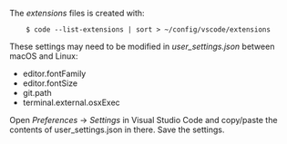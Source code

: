 The *extensions* files is created with:

        $ code --list-extensions | sort > ~/config/vscode/extensions

These settings may need to be modified in *user_settings.json* between macOS
and Linux:

* editor.fontFamily
* editor.fontSize
* git.path
* terminal.external.osxExec

Open *Preferences* -> *Settings* in Visual Studio Code and copy/paste the contents of user_settings.json
in there. Save the settings.
